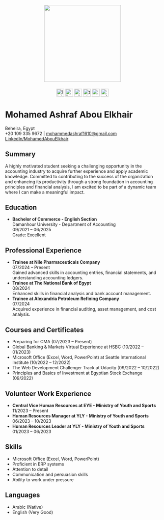 <div align="center">
  <img height="250" src="https://i.postimg.cc/02zb6VY4/White-Minimalist-Corporate-Personal-Profile-Linked-In-Banner.png"  />
</div>

###

<div align="center">
  <a href="https://www.linkedin.com/in/mohamedabouelkhair/" target="_blank">
    <img src="https://img.shields.io/static/v1?message=LinkedIn&logo=linkedin&label=&color=0077B5&logoColor=White&labelColor=&style=for-the-badge" height="25" alt="linkedin logo"  />
  </a>
  <a href="https://www.facebook.com/MohamedAbouEkhair/" target="_blank">
    <img src="https://img.shields.io/static/v1?message=Facebook&logo=facebook&label=&color=1877F2&logoColor=white&labelColor=&style=for-the-badge" height="25" alt="facebook logo"  />
  </a>
  <a href="https://api.whatsapp.com/send/?phone=201093359672&text&type=phone_number&app_absent=0" target="_blank">
    <img src="https://img.shields.io/static/v1?message=Whatsapp&logo=whatsapp&label=&color=25D366&logoColor=white&labelColor=&style=for-the-badge" height="25" alt="whatsapp logo"  />
  </a>
  <a href="https://t.me/MohamedAbouElkhair" target="_blank">
    <img src="https://img.shields.io/static/v1?message=Telegram&logo=telegram&label=&color=2CA5E0&logoColor=white&labelColor=&style=for-the-badge" height="25" alt="telegram logo"  />
  </a>
  <a href="https://mail.google.com/mail/?view=cm&fs=1&to=Mohammedashraf1610@gmail.com" target="_blank">
    <img src="https://img.shields.io/static/v1?message=Gmail&logo=gmail&label=&color=D14836&logoColor=white&labelColor=&style=for-the-badge" height="25" alt="gmail logo"  />
  </a>
  <a href="https://outlook.live.com/owa/?path=/mail/action/compose&to=Mohammedashraf1610@gmail.com" target="_blank">
    <img src="https://img.shields.io/static/v1?message=Outlook&logo=microsoft-outlook&label=&color=0078D4&logoColor=white&labelColor=&style=for-the-badge" height="25" alt="microsoft-outlook logo"  />
  </a>
</div>

###
<!DOCTYPE html>
<html lang="en">

<body>
    <div class="container">
        <h1>Mohamed Ashraf Abou Elkhair</h1>
        <p class="contact-info">
            Beheira, Egypt<br>
            +20 109 335 9672 | <a href="mailto:mohammedashraf1610@gmail.com">mohammedashraf1610@gmail.com</a><br>
            <a href="http://www.linkedin.com/in/mohamedabouelkhair">LinkedIn/MohamedAbouElkhair</a>
        </p>    <div class="section">
        <h2>Summary</h2>
        <p>A highly motivated student seeking a challenging opportunity in the accounting industry to acquire further experience and apply academic knowledge. Committed to contributing to the success of the organization and enhancing its productivity through a strong foundation in accounting principles and financial analysis, I am excited to be part of a dynamic team where I can make a meaningful impact.</p>
    </div>

  <div class="section">
    <h2>Education</h2>
    <ul>
        <li><strong>Bachelor of Commerce - English Section</strong><br>Damanhour University - Department of Accounting<br>09/2021 – 06/2025<br>Grade: Excellent</li>
    </ul>
</div>

<div class="section">
    <h2>Professional Experience</h2>
    <ul>
        <li><strong>Trainee at Nile Pharmaceuticals Company</strong><br>07/2024 – Present<br>Gained advanced skills in accounting entries, financial statements, and understanding accounting ledgers.</li>
        <li><strong>Trainee at The National Bank of Egypt</strong><br>08/2024<br>Enhanced skills in financial analysis and bank account management.</li>
        <li><strong>Trainee at Alexandria Petroleum Refining Company</strong><br>07/2024<br>Acquired experience in financial auditing, asset management, and cost analysis.</li>
    </ul>
</div>

<div class="section">
    <h2>Courses and Certificates</h2>
    <ul>
        <li>Preparing for CMA (07/2023 – Present)</li>
        <li>Global Banking & Markets Virtual Experience at HSBC (10/2022 – 01/2023)</li>
        <li>Microsoft Office (Excel, Word, PowerPoint) at Seattle International Institute (10/2022 – 12/2022)</li>
        <li>The Web Development Challenger Track at Udacity (09/2022 – 10/2022)</li>
        <li>Principles and Basics of Investment at Egyptian Stock Exchange (09/2022)</li>
    </ul>
</div>

<div class="section">
    <h2>Volunteer Work Experience</h2>
    <ul>
        <li><strong>Central Vice Human Resources at EYE - Ministry of Youth and Sports</strong><br>11/2023 – Present</li>
        <li><strong>Human Resources Manager at YLY - Ministry of Youth and Sports</strong><br>06/2023 – 10/2023</li>
        <li><strong>Human Resources Leader at YLY - Ministry of Youth and Sports</strong><br>01/2023 – 06/2023</li>
    </ul>
</div>

<div class="section">
    <h2>Skills</h2>
    <ul>
        <li>Microsoft Office (Excel, Word, PowerPoint)</li>
        <li>Proficient in ERP systems</li>
        <li>Attention to detail</li>
        <li>Communication and persuasion skills</li>
        <li>Ability to work under pressure</li>
    </ul>
</div>

<div class="section">
    <h2>Languages</h2>
    <ul>
        <li>Arabic (Native)</li>
        <li>English (Very Good)</li>
    </ul>
</div>

</body>
</html>


<!---
MohamedAbouElkhair/MohamedAbouElkhair is a ✨ special ✨ repository because its `README.md` (this file) appears on your GitHub profile.
You can click the Preview link to take a look at your changes.
--->
